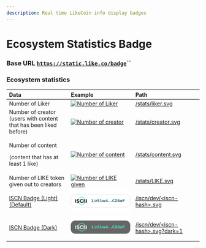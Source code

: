 ```yaml
---
description: Real time LikeCoin info display badges
---
```


# Ecosystem Statistics Badge

### Base URL [`https://static.like.co/badge`](https://static.like.co/badge)\`\`

### Ecosystem statistics

<table>
  <thead>
    <tr>
      <th style="text-align:left">Data</th>
      <th style="text-align:left">Example</th>
      <th style="text-align:left">Path</th>
    </tr>
  </thead>
  <tbody>
    <tr>
      <td style="text-align:left">Number of Liker</td>
      <td style="text-align:left"><a href="https://like.co/"><img src="https://static.like.co/badge/stats/liker.svg" alt="Number of Liker"/></a> 
      </td>
      <td style="text-align:left"><a href="https://static.like.co/badge/stats/liker.svg">/stats/liker.svg</a>
      </td>
    </tr>
    <tr>
      <td style="text-align:left">Number of creator
        <br />(users with content that has been liked before)</td>
      <td style="text-align:left"><a href="https://like.co/"><img src="https://static.like.co/badge/stats/creator.svg" alt="Number of creator"/></a> 
      </td>
      <td style="text-align:left"><a href="https://static.like.co/badge/stats/creator.svg">/stats/creator.svg</a>
      </td>
    </tr>
    <tr>
      <td style="text-align:left">
        <p>Number of content</p>
        <p>(content that has at least 1 like)</p>
      </td>
      <td style="text-align:left"><a href="https://like.co/"><img src="https://static.like.co/badge/stats/content.svg" alt="Number of content"/></a>
      </td>
      <td style="text-align:left"><a href="https://static.like.co/badge/stats/content.svg">/stats/content.svg</a>
      </td>
    </tr>
    <tr>
      <td style="text-align:left">Number of LIKE token given out to creators</td>
      <td style="text-align:left"><a href="https://like.co/"><img src="https://static.like.co/badge/stats/LIKE.svg" alt="Number of LIKE given"/></a>
      </td>
      <td style="text-align:left"><a href="https://static.like.co/badge/stats/LIKE.svg">/stats/LIKE.svg</a>
      </td>
    </tr>
    <tr>
      <td style="text-align:left"><a href="international-standard-content-number-iscn/iscn-badge.md">ISCN Badge (Light) (Default)</a>
      </td>
      <td style="text-align:left">
        <img src="../.gitbook/assets/light-badge (1).svg" alt/>
      </td>
      <td style="text-align:left"><a href="https://static.like.co/badge/iscn/dev/976F3D3D32F32B2496E5D48273A61080F08F8C3A40F7EFDB878519107787DF12.svg?dark=0&amp;responsive=0&amp;width=82">/iscn/dev/&lt;iscn-hash&gt;.svg</a>
      </td>
    </tr>
    <tr>
      <td style="text-align:left"><a href="international-standard-content-number-iscn/iscn-badge.md">ISCN Badge (Dark)</a>
      </td>
      <td style="text-align:left">
        <img src="../.gitbook/assets/dark-badge.svg" alt/>
      </td>
      <td style="text-align:left"><a href="https://static.like.co/badge/iscn/dev/976F3D3D32F32B2496E5D48273A61080F08F8C3A40F7EFDB878519107787DF12.svg?dark=1&amp;responsive=0&amp;width=82">/iscn/dev/&lt;iscn-hash&gt;.svg?dark=1</a>
      </td>
    </tr>
  </tbody>
</table>



